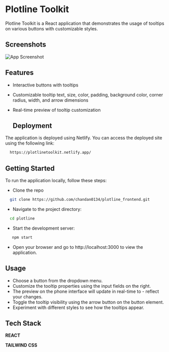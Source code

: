 
# Plotline Toolkit

Plotline Toolkit is a React application that demonstrates the usage of tooltips on various buttons with customizable styles.

## Screenshots

![App Screenshot](https://raw.githubusercontent.com/chandan0134/plotline_frontend/master/plotline.png?token=GHSAT0AAAAAACDVXXHR4CO6AJCZZKVCGVISZHFD47Q)

## Features

- Interactive buttons with tooltips
- Customizable tooltip text, size, color, padding, background color, corner radius, width, and arrow dimensions
- Real-time preview of tooltip customization

  ## Deployment

The application is deployed using Netlify. You can access the deployed site using the following link:

```bash
  https://plotlinetoolkit.netlify.app/
```

## Getting Started

To run the application locally, follow these steps:

- Clone the repo

```bash
  git clone https://github.com/chandan0134/plotline_frontend.git

```
- Navigate to the project directory:

```bash
  cd plotline
```
- Start the development server:

```bash
   npm start
```
- Open your browser and go to http://localhost:3000 to view the application.

## Usage

- Choose a button from the dropdown menu.
- Customize the tooltip properties using the input fields on the right.
- The preview on the phone interface will update in real-time to - reflect your changes.
- Toggle the tooltip visibility using the arrow button on the button element.
- Experiment with different styles to see how the tooltips appear.


## Tech Stack

**REACT** 

**TAILWIND CSS** 
 
